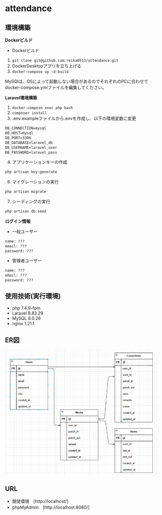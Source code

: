 # attendance

## 環境構築
**Dockerビルド**
* Dockerビルド
1. `git clone git@github.com:reika0513/attendance.git`
2. DockerDesktopアプリを立ち上げる
3. `docker-compose up -d-build`

MySQlは、OSによって起動しない場合があるのでそれぞれのPCに合わせてdocker-compose.ymlファイルを編集してください。

**Laravel環境構築**
1. `docker-compose exec php bash`
2. `composer install`
3. .env.exampleファイルから.envを作成し、以下の環境変数に変更

``` text
DB_CONNECTION=mysql
DB_HOST=mysql
DB_PORT=3306
DB_DATABASE=laravel_db
DB_USERNAME=laravel_user
DB_PASSWORD=laravel_pass
```
4. アプリケーションキーの作成
``` bash
php artisan key:generate
```

6. マイグレーションの実行
``` bash
php artisan migrate
```

7. シーディングの実行
``` bash
php artisan db:seed
```

**ログイン情報**
* 一般ユーザー
``` text
name: ???
email: ???
password: ??? 
```

* 管理者ユーザー
``` text
name: ???
email: ???
password: ??? 
```

## 使用技術(実行環境)
* php 7.4.9-fpm
* Laravel 8.83.29
* MySQL 8.0.26
* nginx 1.21.1

## ER図
![alt](attendance.png)

## URL
* 開発環境　[http://localhost/]
* phpMyAdmin　[http://localhost:8080/]